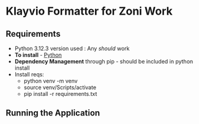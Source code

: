 # Klayvio Formatter for Zoni Work

## Requirements

* Python 3.12.3 version used : Any *should* work
* **To install** - [Python](https://www.python.org/downloads/release/python-3123/)
* **Dependency Management** through pip - should be included in python install
* Install reqs:
  * python venv -m venv
  * source venv/Scripts/activate
  * pip install -r requirements.txt

## Running the Application
